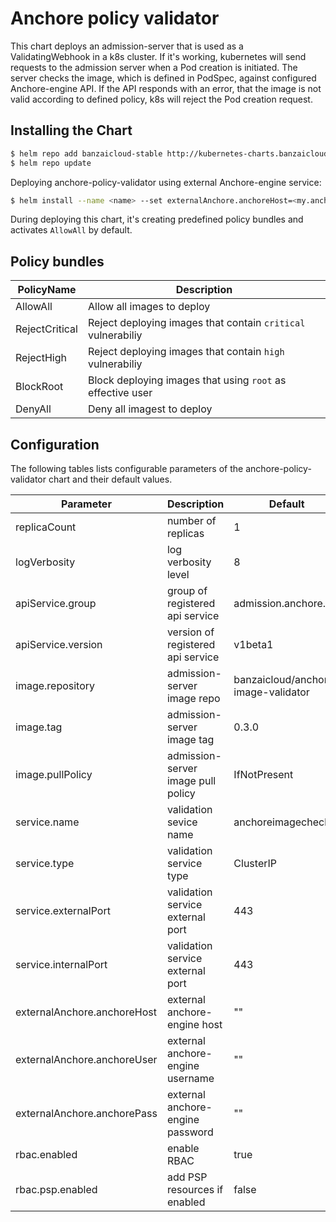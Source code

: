 # Anchore policy validator

This chart deploys an admission-server that is used as a ValidatingWebhook in a k8s cluster. If it's working, kubernetes will send requests to the admission server when a Pod creation is initiated. The server checks the image, which is defined in PodSpec, against configured Anchore-engine API. If the API responds with an error, that the image is not valid according to defined policy, k8s will reject the Pod creation request.

## Installing the Chart

```bash
$ helm repo add banzaicloud-stable http://kubernetes-charts.banzaicloud.com/branch/master
$ helm repo update
```

Deploying anchore-policy-validator using external Anchore-engine service:

```bash
$ helm install --name <name> --set externalAnchore.anchoreHost=<my.anchore.host>  --set externalAnchore.anchoreUser=<username> -set externalAnchore.anchorePass=<password> banzaicloud-stable/anchore-policy-validator
```


During deploying this chart, it's creating predefined policy bundles and activates `AllowAll` by default.

## Policy bundles

|  PolicyName   |                         Description                         |
|---------------|-------------------------------------------------------------|
|AllowAll       |Allow all images to deploy                                   |
|RejectCritical |Reject deploying images that contain `critical` vulnerabiliy |
|RejectHigh     |Reject deploying images that contain `high` vulnerabiliy     |
|BlockRoot      |Block deploying images that using `root` as effective user   |
|DenyAll        |Deny all imagest to deploy                                   |


## Configuration

The following tables lists configurable parameters of the anchore-policy-validator chart and their default values.

|               Parameter             |                Description                  |                  Default                 |
| ----------------------------------- | ------------------------------------------- | -----------------------------------------|
|replicaCount                         |number of replicas                           |1                                         |
|logVerbosity                         |log verbosity level                          |8                                         |
|apiService.group                     |group of registered api service              |admission.anchore.io                      |
|apiService.version                   |version of registered api service            |v1beta1                                   |
|image.repository                     |admission-server image repo                  |banzaicloud/anchore-image-validator       |
|image.tag                            |admission-server image tag                   |0.3.0                                     |
|image.pullPolicy                     |admission-server image pull policy           |IfNotPresent                              |
|service.name                         |validation sevice name                       |anchoreimagecheck                         |
|service.type                         |validation service type                      |ClusterIP                                 |
|service.externalPort                 |validation service external port             |443                                       |
|service.internalPort                 |validation service external port             |443                                       |
|externalAnchore.anchoreHost          |external anchore-engine host                 |""                                        |
|externalAnchore.anchoreUser          |external anchore-engine username             |""                                        |
|externalAnchore.anchorePass          |external anchore-engine password             |""                                        |
|rbac.enabled                         |enable RBAC                                  |true                                      |
|rbac.psp.enabled                     |add PSP resources if enabled                 |false                                     |
